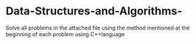 # Data-Structures-and-Algorithms-
Solve all problems in the attached file using the method mentioned at the beginning of each problem using C++language
